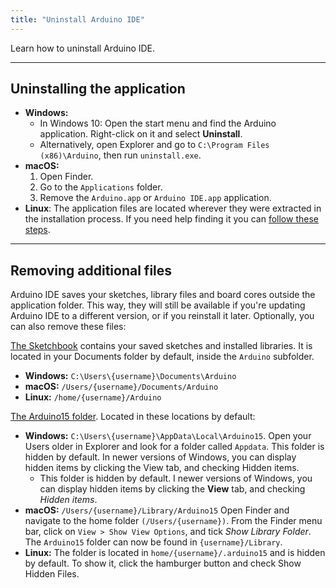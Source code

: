 ```yaml
---
title: "Uninstall Arduino IDE"
---
```


Learn how to uninstall Arduino IDE.

---

## Uninstalling the application

* **Windows:**
  * In Windows 10: Open the start menu and find the Arduino application. Right-click on it and select **Uninstall**.
  * Alternatively, open Explorer and go to `C:\Program Files (x86)\Arduino`, then run `uninstall.exe`.
* **macOS:**
   1. Open Finder.
   2. Go to the `Applications` folder.
   3. Remove the `Arduino.app` or `Arduino IDE.app` application.
* **Linux**: The application files are located wherever they were extracted in the installation process. If you need help finding it you can [follow these steps](https://support.arduino.cc/hc/en-us/articles/4412943340178#linux).

---

## Removing additional files

Arduino IDE saves your sketches, library files and board cores outside the application folder. This way, they will still be available if you're updating Arduino IDE to a different version, or if you reinstall it later. Optionally, you can also remove these files:

[The Sketchbook](https://support.arduino.cc/hc/en-us/articles/4412950938514) contains your saved sketches and installed libraries. It is located in your Documents folder by default, inside the `Arduino` subfolder.

* **Windows:** `C:\Users\{username}\Documents\Arduino`
* **macOS:** `/Users/{username}/Documents/Arduino`
* **Linux:** `/home/{username}/Arduino`

[The Arduino15 folder](https://support.arduino.cc/hc/en-us/articles/360018448279). Located in these locations by default:

* **Windows:** `C:\Users\{username}\AppData\Local\Arduino15`. Open your Users older in Explorer and look for a folder called `Appdata`. This folder is hidden by default. In newer versions of Windows, you can display hidden items by clicking the View tab, and checking Hidden items.
  * This folder is hidden by default. I newer versions of Windows, you can display hidden items by clicking the **View** tab, and checking _Hidden items_.
* **macOS:** `/Users/{username}/Library/Arduino15` Open Finder and navigate to the home folder `(/Users/{username})`. From the Finder menu bar, click on `View > Show View Options`, and tick _Show Library Folder_. The `Arduino15` folder can now be found in `{username}/Library`.
* **Linux:** The folder is located in `home/{username}/.arduino15` and is hidden by default. To show it, click the hamburger button and check Show Hidden Files.
